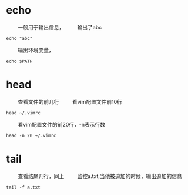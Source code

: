 
# echo 
&emsp;&emsp; 一般用于输出信息，
&emsp;&emsp; 输出了abc
```
echo "abc"
```
&emsp;&emsp; 输出环境变量， 
```
echo $PATH
```
<!---more-->
# head
&emsp;&emsp; 查看文件的前几行
&emsp;&emsp; 看vim配置文件前10行
```
head ~/.vimrc
```
&emsp;&emsp; 看vim配置文件的前20行，-n表示行数
```
head -n 20 ~/.vimrc
```

# tail
&emsp;&emsp; 查看结尾几行，同上
&emsp;&emsp; 监控a.txt,当他被追加的时候，输出追加的信息
```
tail -f a.txt
```

